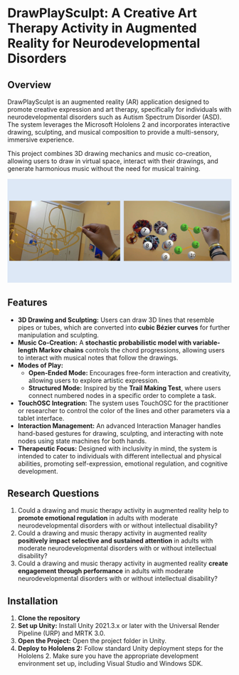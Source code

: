 # DrawPlaySculpt: A Creative Art Therapy Activity in Augmented Reality for Neurodevelopmental Disorders

## Overview
DrawPlaySculpt is an augmented reality (AR) application designed to promote creative expression and art therapy, specifically for individuals with neurodevelopmental disorders such as Autism Spectrum Disorder (ASD). The system leverages the Microsoft Hololens 2 and incorporates interactive drawing, sculpting, and musical composition to provide a multi-sensory, immersive experience.

This project combines 3D drawing mechanics and music co-creation, allowing users to draw in virtual space, interact with their drawings, and generate harmonious music without the need for musical training.

![alt text](https://github.com/hfoley03/DrawPlaySculpt/blob/main/Images/oe_tmt.png?raw=true)

## Features
- **3D Drawing and Sculpting:** Users can draw 3D lines that resemble pipes or tubes, which are converted into **cubic Bézier curves** for further manipulation and sculpting.
- **Music Co-Creation:** A **stochastic probabilistic model with variable-length Markov chains** controls the chord progressions, allowing users to interact with musical notes that follow the drawings.
- **Modes of Play:**
  - **Open-Ended Mode:** Encourages free-form interaction and creativity, allowing users to explore artistic expression.
  - **Structured Mode:** Inspired by the **Trail Making Test**, where users connect numbered nodes in a specific order to complete a task.
- **TouchOSC Integration:** The system uses TouchOSC for the practitioner or researcher to control the color of the lines and other parameters via a tablet interface.
- **Interaction Management:** An advanced Interaction Manager handles hand-based gestures for drawing, sculpting, and interacting with note nodes using state machines for both hands.
- **Therapeutic Focus:** Designed with inclusivity in mind, the system is intended to cater to individuals with different intellectual and physical abilities, promoting self-expression, emotional regulation, and cognitive development.

## Research Questions

1. Could a drawing and music therapy activity in augmented reality help to **promote emotional regulation** in adults with moderate neurodevelopmental disorders with or without intellectual disability?
2. Could a drawing and music therapy activity in augmented reality **positively impact selective and sustained attention** in adults with moderate neurodevelopmental disorders with or without intellectual disability?
3. Could a drawing and music therapy activity in augmented reality **create engagement through performance** in adults with moderate neurodevelopmental disorders with or without intellectual disability?


## Installation

1. **Clone the repository**
2. **Set up Unity:**
Install Unity 2021.3.x or later with the Universal Render Pipeline (URP) and MRTK 3.0.
3. **Open the Project:**
Open the project folder in Unity.
4. **Deploy to Hololens 2:**
Follow standard Unity deployment steps for the Hololens 2. Make sure you have the appropriate development environment set up, including Visual Studio and Windows SDK.
